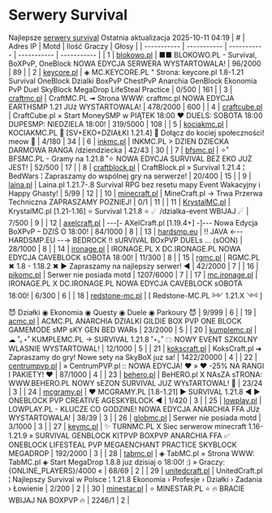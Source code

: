
# Serwery Survival
Najlepsze [serwery survival](https://mcserwery.pl/serwery/minecraft/tryb/Survival)
Ostatnia aktualizacja 2025-10-11 04:19
| # | Adres IP | Motd | Ilość Graczy | Głosy |
| ----------- | ----------- | ----------- | ----------- | ----------- |
| 1 | 	[blokowo.pl](https://mcserwery.pl/serwery/minecraft/98/) | ■■ BLOKOWO.PL - Survival, BoXPvP, OneBlock NOWA EDYCJA SERWERA WYSTARTOWALA! | 96/2000 | 89 |
| 2 | 	[keycore.pl](https://mcserwery.pl/serwery/minecraft/252/) | ◈ MC.KEYCORE.PL " Strona: keycore.pl 1.8-1.21 Survival OneBlock Dzialki BoxPvP ChestPvP Anarchia GenBlock Ekonomia PvP Duel SkyBlock MegaDrop LifeSteal Practice | 0/500 | 161 |
| 3 | 	[craftmc.pl](https://mcserwery.pl/serwery/minecraft/87/) | CraftMC.PL ➟ Strona WWW: craftmc.pl NOWA EDYCJA EARTHSMP 1.21 JUż WYSTARTOWALA! | 478/2000 | 600 |
| 4 | 	[craftcube.pl](https://mcserwery.pl/serwery/minecraft/196/) | CraftCube.pl × Start MoneySMP w PIĄTEK 18:00 ♥ DUELS: SOBOTA 18:00  DUPESMP: NIEDZIELA 18:00! | 319/5000 | 108 |
| 5 | 	[kociakmc.pl](https://mcserwery.pl/serwery/minecraft/213/) | KOCIAKMC.PL 🚀 [SV+EKO+DZIAŁKI 1.21.4] 🐾 Dołącz do kociej społeczności! meow 🐾 | 4/180 | 34 |
| 6 | 	[inkmc.pl](https://mcserwery.pl/serwery/minecraft/15/) | INKMC.PL > DZIEN DZIECKA DARMOWA RANGA /dziendziecka | 42/43 | 30 |
| 7 | 	[bfsmc.pl](https://mcserwery.pl/serwery/minecraft/2/) | ✧˚ BFSMC.PL - Gramy na 1.21.8 ˚✧ NOWA EDYCJA SURVIVAL BEZ EKO JUŻ JEST! | 52/500 | 17 |
| 8 | 	[craftblock.pl](https://mcserwery.pl/serwery/minecraft/280/) | CraftBlock.pl » Survival 1.21.4 ¦ BedWars ¦ Zapraszamy do wspólnej gry na serwerze! | 20/400 | 15 |
| 9 | 	[laina.pl](https://mcserwery.pl/serwery/minecraft/165/) | Laina.pl 1.21.7-.8 Survival RPG bez resetu mapy Event Wakacyjny i Happy Ghasty! | 5/99 | 12 |
| 10 | 	[minecraft.pl](https://mcserwery.pl/serwery/minecraft/1059/) | MineCraft.pl → Trwa Przerwa Techniczna ZAPRASZAMY POZNIEJ! | 0/1 | 11 |
| 11 | 	[KrystalMC.pl](https://mcserwery.pl/serwery/minecraft/202/) | KrystalMC.pl [1.21-1.16] ⭐ Survival 1.21.8 ⭐ ☄ /dzialka-event WBIJAJ ☄ | 7/500 | 9 |
| 12 | 	[axelcraft.pl](https://mcserwery.pl/serwery/minecraft/223/) | ---[- AXelCraft.pl [1.19.4+] -]---  Nowa Edycja BoXPvP – DZIŚ O 18:00!  | 84/1000 | 8 |
| 13 | 	[hardsmp.eu](https://mcserwery.pl/serwery/minecraft/621/) | !! JAVA ←-- HARDSMP.EU --→ BEDROCK !! ѕURVIVAL  BOхPVP  DUELѕ  ... (ѕOON) | 28/1000 | 8 |
| 14 | 	[ironage.pl](https://mcserwery.pl/serwery/minecraft/741/) | IRONAGE.PL X DC.IRONAGE.PL  NOWA EDYCJA CAVEBLOCK sOBOTA 18:00! | 11/300 | 8 |
| 15 | 	[rgmc.pl](https://mcserwery.pl/serwery/minecraft/34/) | RGMC.PL ✖ 1.8 - 1.18.2 ✖ ► Zapraszamy na najlepszy serwer! ◄ | 42/2000 | 7 |
| 16 | 	[pikomc.pl](https://mcserwery.pl/serwery/minecraft/944/) | Serwer nie posiada motd | 1207/6000 | 7 |
| 17 | 	[mc.ironage.pl](https://mcserwery.pl/serwery/minecraft/275/) | IRONAGE.PL X DC.IRONAGE.PL  NOWA EDYCJA CAVEBLOCK sOBOTA 18:00! | 6/300 | 6 |
| 18 | 	[redstone-mc.pl](https://mcserwery.pl/serwery/minecraft/704/) | [   Redstone-MC.PL ༻ 1.21.X ༺  ]   😈 Działki ◉ Ekonomia ◉ Questy ◉ Duele ◉ Parkoury 😈 | 9/999 | 6 |
| 19 | 	[acmc.pl](https://mcserwery.pl/serwery/minecraft/220/) |  ACMC.PL ANARCHIA DZIALKI GILDIE BOX PVP  ONE BLOCK GAMEMODE sMP sKY GEN BED WARs | 23/2000 | 5 |
| 20 | 	[kumplemc.pl](https://mcserwery.pl/serwery/minecraft/421/) | ☁ ˚｡⋆˚ KUMPLEMC.PL → SURVIVAL 1.21.8  ˚⋆｡˚ ☁  NOWY EVENT SZKOLNY WLASNIE WYSTARTOWAL! | 12/1000 | 5 |
| 21 | 	[kokscraft.pl](https://mcserwery.pl/serwery/minecraft/1/) | KoksCraft.pl ➜ Zapraszamy do gry! Nowe sety na SkyBoX juz sa! | 1422/20000 | 4 |
| 22 | 	[centrumpvp.pl](https://mcserwery.pl/serwery/minecraft/332/) | » CentrumPVP.pl :: NOWA EDYCJA! ❤ » ❤ -25% NA RANGI I PAKIETY! ❤ | 87/1000 | 4 |
| 23 | 	[behero.pl](https://mcserwery.pl/serwery/minecraft/117/) | BeHERO.pl X NAsZA sTRONA: WWW.BEHERO.PL  NOWY sEZON SURVIVAL JUZ WYsTARTOWAL! 🚀 | 23/24 | 3 |
| 24 | 	[mcgramy.pl](https://mcserwery.pl/serwery/minecraft/197/) | ❤ MCGRAMY.PL [1.8-1.21] ▶ SURVIVAL 1.21.8 ◀ ▶ ONEBLOCK  PVP  CREATIVE  AGESKYBLOCK ◀ | 1/420 | 3 |
| 25 | 	[lowplay.pl](https://mcserwery.pl/serwery/minecraft/378/) | LOWPLAY.PL - KLUCZE CO GODZINE!  NOWA EDYCJA ANARCHIA FFA JUż WYSTARTOWALA! | 38/39 | 3 |
| 26 | 	[globmc.pl](https://mcserwery.pl/serwery/minecraft/846/) | Serwer nie posiada motd | 3/1000 | 3 |
| 27 | 	[keymc.pl](https://mcserwery.pl/serwery/minecraft/1157/) | ✨ TURNMC.PL X Siec serwerow minecraft 1.16-1.21.9 » SURVIVAL GENBLOCK KITPVP BOXPVP ANARCHIA FFA ✅ ONEBLOCK LIFESTEAL PVP MEGAENCHANT PRACTICE SKYBLOCK MEGADROP | 192/2000 | 3 |
| 28 | 	[tabmc.pl](https://mcserwery.pl/serwery/minecraft/3/) | ◈ TabMC.pl × Strona WWW: TabMC.pl  ◈ Start MegaDrop 1.8.8 juz dzisiaj o 18:00! :) » Graczy: {ONLINE_PLAYERS}/4000 « | 68/69 | 2 |
| 29 | 	[unitedcraft.pl](https://mcserwery.pl/serwery/minecraft/11/) | UnitedCraft.pl ¦ Najlepszy Survival w Polsce ¦ 1.21.8 Ekonomia › Profesje › Działki › Zadania › Łowienie | 2/200 | 2 |
| 30 | 	[minestar.pl](https://mcserwery.pl/serwery/minecraft/23/) | ⭐ MINESTAR.PL ⭐ 🔥 BRACIE WBIJAJ NA BOXPVP 🔥 | 2246/1 | 2 |
